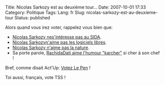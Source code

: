 Title: Nicolas Sarkozy est au deuxième tour...
Date: 2007-10-01 17:33
Category: Politique
Tags:
Lang: fr
Slug: nicolas-sarkozy-est-au-deuxieme-tour
Status: published

Alors quand vous irez voter, rappelez vous bien que:

-   [Nicolas Sarkozy nes'intéresse pas au SIDA](http://www.aides.org/presse/communiques/sarkozy-2-actu.php).
-   [Nicolas Sarkozyn'aime pas les logiciels libres](http://www.ffii.fr/sarkozy-presidentielle-2007).
-   [Nicolas Sarkozy n'aime pas la nature](http://www.lalliance-2007.org/index.php?page=notes&parti=HDDB45794bbf919f8&mode=campagne).
-   Sa porte parole, [RachidaDati aime l'humour "karcher"](http://youtube.com/watch?v=xR7pHvh-y5A) si cher à son chef !

Bref, comme disait Act'Up: [Votez Le Pen](http://www.indigenes37.org/IMG/arton141.jpg) !

Toi aussi, français, vote TSS !
